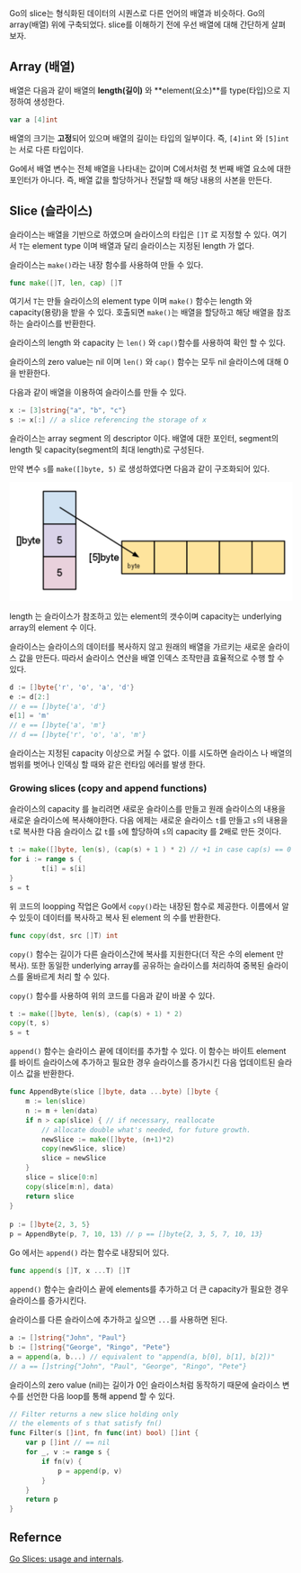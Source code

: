 Go의 slice는 형식화된 데이터의 시퀀스로 다른 언어의 배열과 비슷하다. Go의 array(배열) 위에 구축되었다. slice를 이해하기 전에 우선 배열에 대해 간단하게 살펴보자.

## Array (배열)
배열은 다음과 같이 배열의 **length(길이)** 와 **element(요소)**를 type(타입)으로 지정하여 생성한다.

~~~ go
var a [4]int
~~~

배열의 크기는 **고정**되어 있으며 배열의 길이는 타입의 일부이다. 즉, `[4]int` 와 `[5]int` 는 서로 다른 타입이다.

Go에서 배열 변수는 전체 배열을 나타내는 값이며 C에서처럼 첫 번째 배열 요소에 대한 포인터가 아니다. 즉, 배열 값을 할당하거나 전달할 때 해당 내용의 사본을 만든다. 

## Slice (슬라이스)
슬라이스는 배열을 기반으로 하였으며 슬라이스의 타입은 `[]T` 로 지정할 수 있다. 여기서 `T`는 element type 이며 배열과 달리 슬라이스는 지정된 length 가 없다.


슬라이스는 `make()`라는 내장 함수를 사용하여 만들 수 있다. 

~~~ go
func make([]T, len, cap) []T
~~~

여기서 `T`는 만들 슬라이스의 element type 이며 `make()` 함수는 length 와 capacity(용량)을 받을 수 있다. 호출되면 `make()`는 배열을 할당하고 해당 배열을 참조하는 슬라이스를 반환한다.


슬라이스의 length 와 capacity 는 `len()` 와 `cap()`함수를 사용하여 확인 할 수 있다.


슬라이스의 zero value는 nil 이며 `len()` 와 `cap()` 함수는 모두 nil 슬라이스에 대해 0을 반환한다. 


다음과 같이 배열을 이용하여 슬라이스를 만들 수 있다.

~~~ go
x := [3]string{"a", "b", "c"}
s := x[:] // a slice referencing the storage of x
~~~


슬라이스는 array segment 의 descriptor 이다. 배열에 대한 포인터, segment의 length 및 capacity(segment의 최대 length)로 구성된다.


만약 변수 `s`를 `make([]byte, 5)` 로 생성하였다면 다음과 같이 구조화되어 있다. 

![slice](slice.png "그림1. slice")

length 는 슬라이스가 참조하고 있는 element의 갯수이며 capacity는 underlying array의 element 수 이다.


슬라이스는 슬라이스의 데이터를 복사하지 않고 원래의 배열을 가르키는 새로운 슬라이스 값을 만든다. 따라서 슬라이스 연산을 배열 인덱스 조작만큼 효율적으로 수행 할 수 있다.

~~~ go
d := []byte{'r', 'o', 'a', 'd'}
e := d[2:] 
// e == []byte{'a', 'd'}
e[1] = 'm'
// e == []byte{'a', 'm'}
// d == []byte{'r', 'o', 'a', 'm'}
~~~

슬라이스는 지정된 capacity 이상으로 커질 수 없다. 이를 시도하면 슬라이스 나 배열의 범위를 벗어나 인덱싱 할 때와 같은 런타임 에러를 발생 한다.

### Growing slices (copy and append functions)
슬라이스의 capacity 를 늘리려면 새로운 슬라이스를 만들고 원래 슬라이스의 내용을 새로운 슬라이스에 복사해야한다. 다음 에제는 새로운 슬라이스 `t`를 만들고 `s`의 내용을 `t`로 복사한 다음 슬라이스 값 `t`를 `s`에 할당하여 `s`의 capacity 를 2배로 만든 것이다.

~~~ go
t := make([]byte, len(s), (cap(s) + 1 ) * 2) // +1 in case cap(s) == 0
for i := range s {
        t[i] = s[i]
}
s = t
~~~

위 코드의 loopping 작업은 Go에서 `copy()`라는 내장된 함수로 제공한다. 이름에서 알 수 있듯이 데이터를 복사하고 복사 된 element 의 수를 반환한다.

~~~ go
func copy(dst, src []T) int
~~~

`copy()` 함수는 길이가 다른 슬라이스간에 복사를 지원한다(더 작은 수의 element 만 복사). 또한 동일한 underlying array를 공유하는 슬라이스를 처리하여 중복된 슬라이스를 올바르게 처리 할 수 있다.


`copy()` 함수를 사용하여 위의 코드를 다음과 같이 바꿀 수 있다.
~~~ go
t := make([]byte, len(s), (cap(s) + 1) * 2)
copy(t, s)
s = t
~~~


`append()` 함수는 슬라이스 끝에 데이터를 추가할 수 있다. 이 함수는 바이트 element를 바이트 슬라이스에 추가하고 필요한 경우 슬라이스를 증가시킨 다음 업데이트된 슬라이스 값을 반환한다.

~~~ go
func AppendByte(slice []byte, data ...byte) []byte {
    m := len(slice)
    n := m + len(data)
    if n > cap(slice) { // if necessary, reallocate
        // allocate double what's needed, for future growth.
        newSlice := make([]byte, (n+1)*2)
        copy(newSlice, slice)
        slice = newSlice
    }
    slice = slice[0:n]
    copy(slice[m:n], data)
    return slice
}

p := []byte{2, 3, 5}
p = AppendByte(p, 7, 10, 13) // p == []byte{2, 3, 5, 7, 10, 13}
~~~

Go 에서는 `append()` 라는 함수로 내장되어 있다.

~~~ go
func append(s []T, x ...T) []T
~~~

`append()` 함수는 슬라이스 끝에 elements를 추가하고 더 큰 capacity가 필요한 경우 슬라이스를 증가시킨다.

슬라이스를 다른 슬라이스에 추가하고 싶으면 `...`를 사용하면 된다. 

~~~ go
a := []string{"John", "Paul"}
b := []string{"George", "Ringo", "Pete"}
a = append(a, b...) // equivalent to "append(a, b[0], b[1], b[2])"
// a == []string{"John", "Paul", "George", "Ringo", "Pete"}
~~~

슬라이스의 zero value (nil)는 길이가 0인 슬라이스처럼 동작하기 때문에 슬라이스 변수를 선언한 다음 loop를 통해 append 할 수 있다.

~~~ go
// Filter returns a new slice holding only
// the elements of s that satisfy fn()
func Filter(s []int, fn func(int) bool) []int {
    var p []int // == nil
    for _, v := range s {
        if fn(v) {
            p = append(p, v)
        }
    }
    return p
}
~~~

## Refernce

[Go Slices: usage and internals](https://blog.golang.org/go-slices-usage-and-internals).